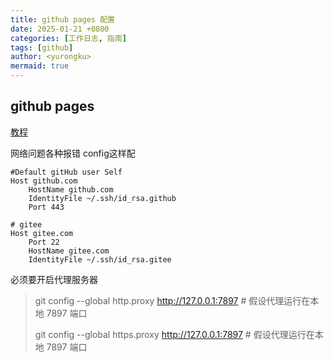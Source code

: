 ```yaml
---
title: github pages 配置
date: 2025-01-21 +0800
categories: [工作日志, 指南]
tags: [github]
author: <yurongku>  
mermaid: true
---
```


## github pages

[教程](https://pages.github.com/)

网络问题各种报错
config这样配
```
#Default gitHub user Self
Host github.com
    HostName github.com
    IdentityFile ~/.ssh/id_rsa.github
	Port 443

# gitee
Host gitee.com
    Port 22
    HostName gitee.com
    IdentityFile ~/.ssh/id_rsa.gitee
```

必须要开启代理服务器

> git config --global http.proxy http://127.0.0.1:7897  # 假设代理运行在本地 7897 端口
> 
> git config --global https.proxy http://127.0.0.1:7897  # 假设代理运行在本地 7897 端口